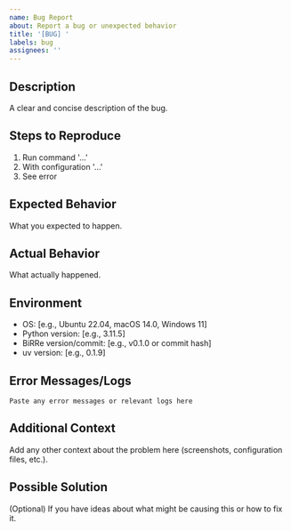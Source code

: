 ```yaml
---
name: Bug Report
about: Report a bug or unexpected behavior
title: '[BUG] '
labels: bug
assignees: ''
---
```


## Description

A clear and concise description of the bug.

## Steps to Reproduce

1. Run command '...'
2. With configuration '...'
3. See error

## Expected Behavior

What you expected to happen.

## Actual Behavior

What actually happened.

## Environment

- OS: [e.g., Ubuntu 22.04, macOS 14.0, Windows 11]
- Python version: [e.g., 3.11.5]
- BiRRe version/commit: [e.g., v0.1.0 or commit hash]
- uv version: [e.g., 0.1.9]

## Error Messages/Logs

```
Paste any error messages or relevant logs here
```

## Additional Context

Add any other context about the problem here (screenshots, configuration files, etc.).

## Possible Solution

(Optional) If you have ideas about what might be causing this or how to fix it.
